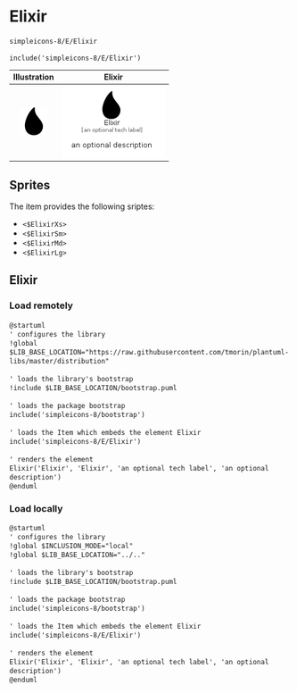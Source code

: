 # Elixir


```text
simpleicons-8/E/Elixir
```

```text
include('simpleicons-8/E/Elixir')
```



| Illustration | Elixir |
| :---: | :---: |
| ![illustration for Illustration](../../simpleicons-8/E/Elixir.png) | ![illustration for Elixir](../../simpleicons-8/E/Elixir.Local.png) |



## Sprites
The item provides the following sriptes:

- `<$ElixirXs>`
- `<$ElixirSm>`
- `<$ElixirMd>`
- `<$ElixirLg>`





## Elixir

### Load remotely
```plantuml
@startuml
' configures the library
!global $LIB_BASE_LOCATION="https://raw.githubusercontent.com/tmorin/plantuml-libs/master/distribution"

' loads the library's bootstrap
!include $LIB_BASE_LOCATION/bootstrap.puml

' loads the package bootstrap
include('simpleicons-8/bootstrap')

' loads the Item which embeds the element Elixir
include('simpleicons-8/E/Elixir')

' renders the element
Elixir('Elixir', 'Elixir', 'an optional tech label', 'an optional description')
@enduml
```

### Load locally
```plantuml
@startuml
' configures the library
!global $INCLUSION_MODE="local"
!global $LIB_BASE_LOCATION="../.."

' loads the library's bootstrap
!include $LIB_BASE_LOCATION/bootstrap.puml

' loads the package bootstrap
include('simpleicons-8/bootstrap')

' loads the Item which embeds the element Elixir
include('simpleicons-8/E/Elixir')

' renders the element
Elixir('Elixir', 'Elixir', 'an optional tech label', 'an optional description')
@enduml
```

